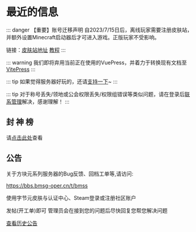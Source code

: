 # 最近的信息

::: danger 【重要】账号迁移声明
自2023/7/15日后，离线玩家需要注册皮肤站，并额外设置Minecraft启动器后才可进入游戏。正版玩家不受影响。

链接：[皮肤站地址](https://skin.bytemetasg.top/) [教程](../#注册皮肤站)
:::

::: warning
我们即将弃用当前正在使用的VuePress，并着力于转换现有文档至[VitePress](https://vitepress.dev/)
:::

::: tip
如果觉得服务器好玩的，还请[支持一下](../sponsor/)~
:::

::: tip
对于称号丢失/领地或公会权限丢失/权限组错误等类似问题，请在登录后[联系管理](../contact/)解决，感谢理解！
:::

## 封 神 榜

请[点击此处](../bans/)查看

## 公告

关于方块元系列服务器的Bug反馈、回档工单等,请访问:

<https://bbs.bmsg-oper.cn/t/bmss>

使用字节元皮肤与认证中心、Steam登录或注册社区账户

发帖(开工单)即可 管理员会在接到您的问题后尽快回复您帮您解决问题

[查看历史公告](../announcements/)
